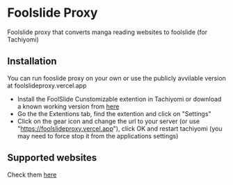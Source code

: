# Foolslide Proxy
Foolslide proxy that converts manga reading websites to foolslide (for Tachiyomi)

## Installation

You can run fooslide proxy on your own or use the publicly avvilable version at foolslideproxy.vercel.app

- Install the FoolSlide Cunstomizable extention in Tachiyomi or download a known working version from [here](https://github.com/tachiyomiorg/tachiyomi-extensions/raw/a8fc31839cad01644b90eb26fd7961d14e5b92ed/apk/tachiyomi-all.foolslidecustomizable-v1.3.3.apk)
- Go the the Extentions tab, find the extention and click on "Settings"
- Click on the gear icon and change the url to your server (or use "https://foolslideproxy.vercel.app"), click OK and restart tachiyomi (you may need to force stop it from the applications settings)

## Supported websites

Check them [here](https://github.com/Minettyx/FoolslideProxy/wiki/Available-sources)
